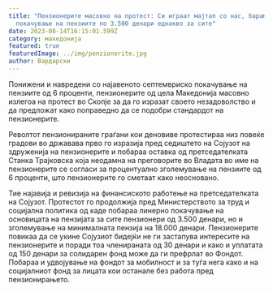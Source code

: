```yaml
---
title: "Пензионерите масовно на протест: Си играат мајтап со нас, бараме итно
  покачување на пензиите по 3.500 денари еднакво за сите"
date: 2023-08-14T16:15:01.599Z
category: македонија
featured: true
featuredImage: ../img/penzionerite.jpg
author: Вардарски
---
```

<!--StartFragment-->

Понижени и навредени со најавеното септемвриско покачување на пензиите од 6 проценти, пензионерите од цела Македонија масовно излегоа на протест во Скопје за да го изразат своето незадоволство и да предложат како поправедно да се подобри стандардот на пензионерите.



<!--EndFragment--><!--StartFragment-->

Револтот пензионираните граѓани кои деновиве протестираа низ повеќе градови во државава прво го изразија пред седиштето на Сојузот на здруженија на пензионерите и побараа оставка од претседателката Станка Трајковска која неодамна на преговорите во Владата во име на пензионерите се согласи за процентуално зголемување на пензиите од 6 проценти, што пензионерите го сметаат како неосновано.

Тие најавија и ревизија на финансиското работење на претседателката на Сојузот. Протестот го продолжија пред Министерството за труд и социјална политика од каде побараа линерно покачување на основицата на пензијата за сите пензионери од 3.500 денари, но и зголемување на минималната пензија на 18.000 денари. Пензионерите повикаа да се укине Сојузиот бидејќи не ги застапува интересите на пензионерите и поради тоа членираната од 30 денари и како и уплатата од 150 денари за солидарен фонд може да ги префрлат во Фондот. Побараа и удвојување на фондот за мобилност и за туѓа нега како и на социјалниот фонд за лицата кои останале без работа пред пензионирањето.

<!--EndFragment-->
